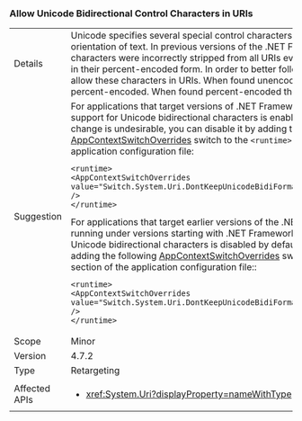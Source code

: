 ### Allow Unicode Bidirectional Control Characters in URIs

|   |   |
|---|---|
|Details|Unicode specifies several special control characters used to specify the orientation of text. In previous versions of the .NET Framework, these characters were incorrectly stripped from all URIs even if they were present in their percent-encoded form. In order to better follow [RFC 3987](https://tools.ietf.org/html/rfc3987), we now allow these characters in URIs. When found unencoded in a URI, they are percent-encoded. When found percent-encoded they are left as-is.|
|Suggestion|For applications that target versions of .NET Framework starting with 4.7.2, support for Unicode bidirectional characters is enabled by default. If this change is undesirable, you can disable it by adding the following [AppContextSwitchOverrides](~/docs/framework/configure-apps/file-schema/runtime/appcontextswitchoverrides-element.md) switch to the <code>&lt;runtime&gt;</code> section of the application configuration file:<pre><code class="lang-xml">&lt;runtime&gt;&#13;&#10;&lt;AppContextSwitchOverrides value=&quot;Switch.System.Uri.DontKeepUnicodeBidiFormattingCharacters=true&quot; /&gt;&#13;&#10;&lt;/runtime&gt;&#13;&#10;</code></pre>For applications that target earlier versions of the .NET Framework but are running under versions starting with .NET Framework 4.7.2, support for Unicode bidirectional characters is disabled by default. You can enable it by adding the following [AppContextSwitchOverrides](~/docs/framework/configure-apps/file-schema/runtime/appcontextswitchoverrides-element.md) switch to the <code>&lt;runtime&gt;</code> section of the application configuration file::<pre><code class="lang-xml">&lt;runtime&gt;&#13;&#10;&lt;AppContextSwitchOverrides value=&quot;Switch.System.Uri.DontKeepUnicodeBidiFormattingCharacters=false&quot; /&gt;&#13;&#10;&lt;/runtime&gt;&#13;&#10;</code></pre>|
|Scope|Minor|
|Version|4.7.2|
|Type|Retargeting|
|Affected APIs|<ul><li><xref:System.Uri?displayProperty=nameWithType></li></ul>|

